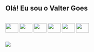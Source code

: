 ## Olá! Eu sou o Valter Goes


<!-- <img  height="180em" width="50%" src="https://github-readme-stats-git-masterrstaa-rickstaa.vercel.app/api?username=ValterGoes&show_icons=true&theme=tokyonight&iclude_all_commits=true&count_private=true"><img  height="180em" width="50%"  src="https://github-readme-stats-git-masterrstaa-rickstaa.vercel.app/api/top-langs/?username=ValterGoes&show_icons=true&theme=tokyonight&layout=compact">
 -->

<div style="display: inline-block;"><br>
  <img align="center" height="30" width="40" src="https://cdn.jsdelivr.net/gh/devicons/devicon/icons/python/python-original.svg">
  <img align="center" height="30" width="40" src="https://cdn.jsdelivr.net/gh/devicons/devicon/icons/javascript/javascript-original.svg">
  <img align="center" height="30" width="40" src="https://cdn.jsdelivr.net/gh/devicons/devicon/icons/html5/html5-original.svg">
  <img align="center" height="30" width="40" src="https://cdn.jsdelivr.net/gh/devicons/devicon/icons/css3/css3-original.svg">
  <img align="center" height="30" width="40" src="https://cdn.jsdelivr.net/gh/devicons/devicon/icons/react/react-original.svg">
  <img align="center" height="30" width="40" src="https://cdn.jsdelivr.net/gh/devicons/devicon/icons/sass/sass-original.svg">
</div>

##

<div>
<a href="https://www.linkedin.com/in/valter-goes-896782249" target= "_blanck"><img src="https://img.shields.io/badge/LinkedIn-0077B5?style=for-the-badge&logo=linkedin&logoColor=white" target="_blanck"></a>
</div>

